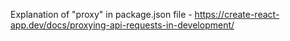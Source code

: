 Explanation of "proxy" in package.json file - https://create-react-app.dev/docs/proxying-api-requests-in-development/
